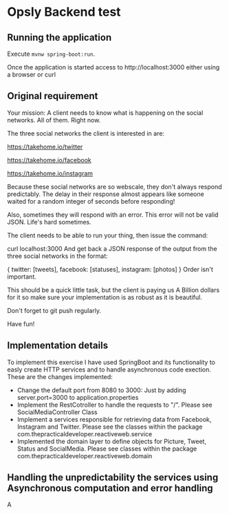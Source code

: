 # Opsly Backend test

## Running the application

Execute `mvnw spring-boot:run`.

Once the application is started access to http://localhost:3000 either using a browser or curl

## Original requirement

Your mission:
A client needs to know what is happening on the social networks. All of them. Right now.

The three social networks the client is interested in are:

https://takehome.io/twitter

https://takehome.io/facebook

https://takehome.io/instagram

Because these social networks are so webscale, they don't always respond predictably. The delay in their response almost appears like someone waited for a random integer of seconds before responding!

Also, sometimes they will respond with an error. This error will not be valid JSON. Life's hard sometimes.

The client needs to be able to run your thing, then issue the command:

curl localhost:3000
And get back a JSON response of the output from the three social networks in the format:

{ twitter: [tweets], facebook: [statuses], instagram: [photos] }
Order isn't important.

This should be a quick little task, but the client is paying us A Billion dollars for it so make sure your implementation is as robust as it is beautiful.

Don't forget to git push regularly.

Have fun!

## Implementation details

To implement this exercise I have used SpringBoot and its functionality to easly create HTTP services and to handle asynchronous code exection. These are the changes implemented:

- Change the default port from 8080 to 3000: Just by adding server.port=3000 to application.properties
- Implement the RestCotroller to handle the requests to "/". Please see SocialMediaController Class
- Implement a services responsible for retrieving data from Facebook, Instagram and Twitter. Please see the classes within the package com.thepracticaldeveloper.reactiveweb.service
- Implemented the domain layer to define objects for Picture, Tweet, Status and SocialMedia. Please see classes within the package com.thepracticaldeveloper.reactiveweb.domain


## Handling the unpredictability the services using Asynchronous computation and error handling

A


